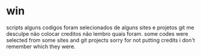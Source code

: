 # win
scripts
alguns codigos foram selecionados de alguns sites e projetos git me desculpe não colocar creditos não lembro quais foram.
some codes were selected from some sites and git projects sorry for not putting credits i don't remember which they were.
